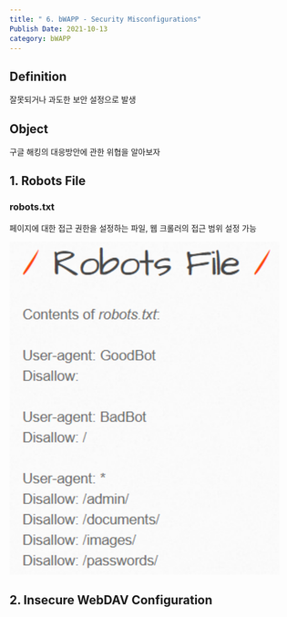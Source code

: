 ```yaml
---
title: " 6. bWAPP - Security Misconfigurations"
Publish Date: 2021-10-13
category: bWAPP
---
```


## Definition

잘못되거나 과도한 보안 설정으로 발생



## Object

구글 해킹의 대응방안에 관한 위협을 알아보자



## 1. Robots File
### robots.txt

페이지에 대한 접근 권한을 설정하는 파일, 웹 크롤러의 접근 범위 설정 가능

<img src="20211012_003838.png" alt="20211012_003838" style="zoom: 150%;" />



## 2. Insecure WebDAV Configuration





